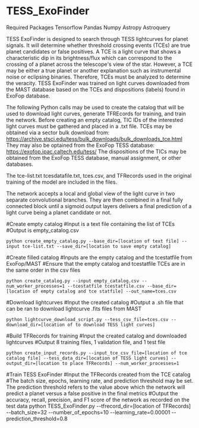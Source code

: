 # TESS_ExoFinder


Required Packages
Tensorflow
Pandas
Numpy
Astropy
Astroquery

TESS ExoFinder is designed to search through TESS lightcurves for planet signals. It will determine whether threshold crossing events (TCEs) are true planet candidates or false positives.
A TCE is a light curve that shows a characteristic dip in its brightness/flux which can correspond to the crossing of a planet across the telescope's view of the star. 
However, a TCE may be either a true planet or another explanation such as instrumental noise or eclipsing binaries. Therefore, TCEs must be analyzed to determine the veracity.
TESS ExoFinder was trained on light curves downloaded from the MAST database based on the TCEs and dispositions (labels) found in ExoFop database.

The following Python calls may be used to create the catalog that will be used to download light curves, generate TFREcords for training, and train the network.
Before creating an empty catalog, TIC IDs of the interested light curves must be gathered and placed in a .txt file. 
TCEs may be obtained via a sector bulk download from: https://archive.stsci.edu/tess/bulk_downloads/bulk_downloads_tce.html
They may also be optained from the ExoFop TESS database: https://exofop.ipac.caltech.edu/tess/
The dispositions of the TICs may be obtained from the ExoFop TESS database, manual assignment, or other databases.

The tce-list.txt tcesdatafile.txt, tces.csv, and TFRecords used in the original training of the model are included in the files.

The network accepts a local and global view of the light curve in two separate convolutional branches. They are then combined in a final fully connected block until a sigmoid output layers delivers a final prediction of a light curve being a planet candidate or not.

#Create empty catalog
    #Input is a text file containing the list of TCEs
    #Output is empty_catalog.csv

    python create_empty_catalog.py --base_dir=[location of text file] --input tce-list.txt --save_dir=[location to save empty catalog]

#Create filled catalog
    #Inputs are the empty catalog and the tcestatfile from ExoFop/MAST
    #Ensure that the empty catalog and tcestatfile TCEs are in the same order in the csv files

    python create_catalog.py --input empty_catalog.csv --num_worker_processes=1 --tcestatfile tcestatfile.csv --base_dir=[location of empty catalog and tce statfile] --out_name=tces.csv

#Download lightcurves
    #Input the created catalog
    #Output a .sh file that can be ran to download lightcurve .fits files from MAST

    python lightcurve_download_script.py --tess_csv_file=tces.csv --download_dir=[location of to download TESS light curves]

#Build TFRecords for training
    #Input the created catalog and downloaded lightcurves
    #Output 8 training files, 1 validation file, and 1 test file
    
    python create_input_records.py --input_tce_csv_file=[location of tce catalog file] --tess_data_dir=[location of TESS light curves] --output_dir=[location to place TFRecords] --num_worker_processes=1

#Train TESS ExoFinder
   #Input the TFRecords created from the TCE catalog
   #The batch size, epochs, learning rate, and prediction threshold may be set. The prediction threshold refers to the value above which the network will predict a planet versus a false positive in the final metrics
   #Output the accuracy, recall, precision, and F1 score of the network as recorded on the test data
   python TESS_ExoFinder.py --tfrecord_dir=[location of TFRecords] --batch_size=32 --number_of_epochs=10 --learning_rate=0.00001 --prediction_threshold=0.8

